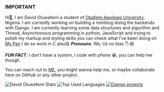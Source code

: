 ### IMPORTANT

<!--
**Jay-davisphem/jay-davisphem** is a ✨ _special_ ✨ repository because its `README.md` (this file) appears on your GitHub profile.

Here are some ideas to get you started:

- 🔭 I’m currently working on ...
- 🌱 I’m currently learning ...
- 👯 I’m looking to collaborate on ...
- 🤔 I’m looking for help with ...
- 💬 Ask me about ...
- 📫 How to reach me: ...
- 😄 Pronouns: ...
- ⚡ Fun fact: ...
-->
Hi👋, I am David Oluwafemi a student of [Obafemi Awolowo University](https://oauife.edu.ng), Nigeria.
I am currently working on building a miniblog doing the backends with Django.
I am currently learning some data structures and algorithm and Thread, Asynchronous programming in python, JavaScript and trying to polish my markup and
styling skills you can check what I've been doing on [My Pen](https://codepen.io/davisphem)
I do so work in C also😋
**_Pronouns_**: We, Us no bias 🖐️😄

**_FUN FACT_**: I don't have a _system_, I code with _phone_ 😁, you can help me though.

You can reach out to [ME](mailto:davidoluwafemi178@gmail.com), you might wanna help me, or maybe collaborate here on GitHub or any other project.

![David Oluwafemi Stats](https://github-readme-stats.vercel.app/api?username=Jay-davisphem&theme=highcontrast&show_icons=true&count_private=true)
![Top Used Languages](https://github-readme-stats.vercel.app/api/top-langs/?username=Jay-davisphem)
[![Django projects](https://github-readme-stats.vercel.app/api/pin/?username=Jay-davisphem&repo=davisphem_heroku_website)](https://github.com/Jay-davisphem/davisphem_heroku_website)
